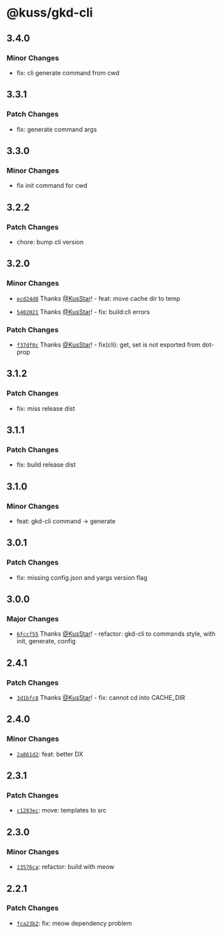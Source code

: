# @kuss/gkd-cli

## 3.4.0

### Minor Changes

- fix: cli generate command from cwd

## 3.3.1

### Patch Changes

- fix: generate command args

## 3.3.0

### Minor Changes

- fix init command for cwd

## 3.2.2

### Patch Changes

- chore: bump cli version

## 3.2.0

### Minor Changes

- [`ecd24d8`](https://github.com/KusStar/gkd/commit/ecd24d84af24d84c5bca08b8b462c83b11124028) Thanks [@KusStar](https://github.com/KusStar)! - feat: move cache dir to temp

* [`5402021`](https://github.com/KusStar/gkd/commit/5402021e130edce55efd519f19f4435fd1a01378) Thanks [@KusStar](https://github.com/KusStar)! - fix: build:cli errors

### Patch Changes

- [`f37df0c`](https://github.com/KusStar/gkd/commit/f37df0c9505eaa93cf49661670cc382b9e907a72) Thanks [@KusStar](https://github.com/KusStar)! - fix(cli): get, set is not exported from dot-prop

## 3.1.2

### Patch Changes

- fix: miss release dist

## 3.1.1

### Patch Changes

- fix: build release dist

## 3.1.0

### Minor Changes

- feat: gkd-cli command -> generate

## 3.0.1

### Patch Changes

- fix: missing config.json and yargs version flag

## 3.0.0

### Major Changes

- [`6fccf55`](https://github.com/KusStar/gkd/commit/6fccf555027c7af24f55c5ed9144cf63ace8fcbb) Thanks [@KusStar](https://github.com/KusStar)! - refactor: gkd-cli to commands style, with init, generate, config

## 2.4.1

### Patch Changes

- [`3d1bfc8`](https://github.com/KusStar/gkd/commit/3d1bfc80a12a489b6948accb4bdf8fb65649ce8c) Thanks [@KusStar](https://github.com/KusStar)! - fix: cannot cd into CACHE_DIR

## 2.4.0

### Minor Changes

- [`2a861d2`](https://github.com/KusStar/gkd/commit/2a861d2211efcc30c1cb67de5fee62f68a5b1fac): feat: better DX

## 2.3.1

### Patch Changes

- [`c1283ec`](https://github.com/KusStar/gkd/commit/c1283ecdf0e48dcda21a887c66691de14fedb206): move: templates to src

## 2.3.0

### Minor Changes

- [`13576ca`](https://github.com/KusStar/gkd/commit/13576ca9629c09453973dcb50ee9f6c7890e0615): refactor: build with meow

## 2.2.1

### Patch Changes

- [`fca23b2`](https://github.com/KusStar/gkd/commit/fca23b2152fb31b7eed832cac240980fcc0f56f1): fix: meow dependency problem
